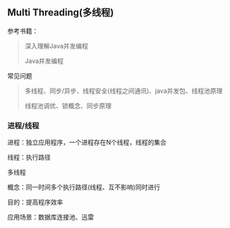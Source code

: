 ## Multi Threading(多线程)

参考书籍：

> 深入理解Java并发编程
>
> Java并发编程

常见问题

> 多线程、同步/异步、线程安全(线程之间通讯)、java并发包、线程池原理
>
> 线程池调优、锁概念、同步原理

### 进程/线程

进程：独立应用程序，一个进程存在N个线程，线程的集合

线程：执行路径

多线程

概念：同一时间多个执行路径(线程、互不影响)同时进行

目的：提高程序效率

应用场景：数据库连接池、迅雷

